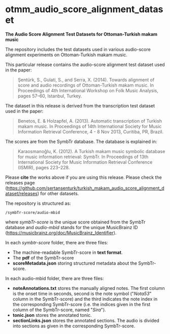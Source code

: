 otmm_audio_score_alignment_dataset
================================================

__The Audio Score Alignment Test Datasets for Ottoman-Turkish makam music__

The repository includes the test datasets used in various audio-score alignment experiments on Ottoman-Turkish makam music. 

This particular release contains the audio-score alignment test dataset used in the paper:

> Şentürk, S., Gulati, S., and Serra, X. (2014). Towards alignment of score and audio recordings of Ottoman-Turkish makam music. In Proceedings of 4th International Workshop on Folk Music Analysis, pages 57–60, Istanbul, Turkey.

The dataset in this release is derived from the transcription test dataset used in the paper: 

> Benetos, E. & Holzapfel, A. (2013). Automatic transcription of Turkish makam music. In Proceedings of 14th International Society for Music Information Retrieval Conference, 4 - 8 Nov 2013, Curitiba, PR, Brazil.

The scores are from the SymbTr database. The database is explained in:

> Karaosmanoğlu, K. (2012). A Turkish makam music symbolic database for music information retrieval: SymbTr. In Proceedings of 13th International Society for Music Information Retrieval Conference (ISMIR), pages 223–228.

Please __cite__ the works above if you are using this release. Please check the releases page (https://github.com/sertansenturk/turkish_makam_audio_score_alignment_dataset/releases) for other datasets.

The repository is structured as:

	/symbTr-score/audio-mbid

where _symbTr-score_ is the unique score obtained from the SymbTr database and _audio-mbid_ stands for the unique MusicBrainz ID (https://musicbrainz.org/doc/MusicBrainz_Identifier). 

In each _symbtr-score_ folder, there are three files:

- The machine-readable SymbTr-score in __text format__.
- The __pdf__ of the SymbTr-score
- __scoreMetadata.json__ storing structured metadata about the SymbTr-score.

In each audio-mbid folder, there are three files:

- __noteAnnotations.txt__ stores the manually aligned notes. The first column is the onset time in seconds, second is the note symbol ("*Nota53*" column in the SymbTr-score) and the third indicates the note index in the corresponding SymbTr-score (i.e. the indices given in the first column of the SymbTr-score, named "*Sira*").
- __tonic.json__ stores the annotated tonic.
- __sectionLinks.json__ stores the annotated sections. The audio is divided into sections as given in the corresponding SymbTr-score.

